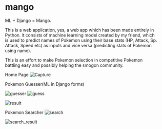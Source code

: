 # mango
ML + Django = Mango.

This is a web application, yes, a web app which has been made entirely in Python. It consists of machine learning model created by my friend, which is used to predict names of Pokemon using their base stats (HP, Attack, Sp. Attack, Speed etc) as inputs and vice versa (predicting stats of Pokemon using name).

This is an effort to make Pokemon selection in competitive Pokemon battling easy and possibly helping the smogon community.

Home Page
![Capture](https://user-images.githubusercontent.com/59291824/104759542-1127fe80-5786-11eb-8bc6-b6aa5a143201.PNG)

Pokemon Guesser(ML in Django forms)

![guesser](https://user-images.githubusercontent.com/59291824/104759565-1a18d000-5786-11eb-9cb5-32149a4a1ebd.PNG)
![guess](https://user-images.githubusercontent.com/59291824/104759557-15ecb280-5786-11eb-9aca-30738671a813.PNG)

![result](https://user-images.githubusercontent.com/59291824/104759600-269d2880-5786-11eb-9017-9d1b9b65d2d9.PNG)

Pokemon Searcher 
![search](https://user-images.githubusercontent.com/59291824/104759604-28ff8280-5786-11eb-9f2b-987b5c545c04.PNG)

![search_result](https://user-images.githubusercontent.com/59291824/104759621-30bf2700-5786-11eb-99ce-fe08cf2636f6.PNG)



